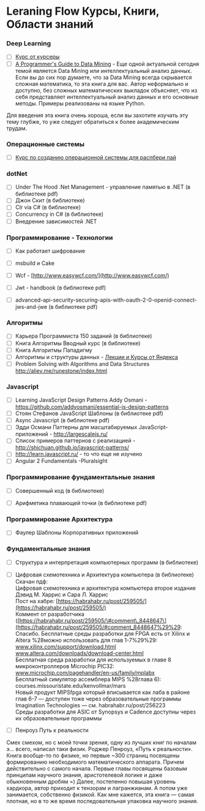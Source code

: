 # Leraning Flow Курсы, Книги, Области знаний

### Deep Learning

* [ ] [Курс от курсеры](https://www.deeplearning.ai/)
* [ ] [A Programmer's Guide to Data Mining](http://guidetodatamining.com/) - Еще одной актуальной сегодня темой является Data Mining или интеллектуальный анализ данных. Если вы до сих пор думаете, что за Data Mining всегда скрывается сложная математика, то эта книга для вас. Автор неформально и доступно, без сложных математических выкладок объясняет, что из себя представляет интеллектуальный анализ данных и его основные методы. Примеры реализованы на языке Python.

Для введения эта книга очень хороша, если вы захотите изучать эту тему глубже, то уже следует обратиться к более академическим трудам.

### Операционные системы

* [ ] [Курс по созданию операционной системы для распбери пай](https://web.stanford.edu/class/cs140e/about/)

### dotNet

* [ ] Under The Hood .Net Management - управление памятью в .NET \(в библиотеке pdf\)
* [ ] Джон Скит \(в библиотеке\)
* [ ] Clr via C\# \(в библиотеке\)
* [ ] Concurrency in C\# \(в библиотеке\)
* [ ] Внедрение зависимостей .NET

### Программирование - Технологии

* [ ] Как работает шифрование

* [ ] msbuild и Cake

* [ ] Wcf - [http://www.easywcf.com/](http://www.easywcf.com/)
* [ ] Jwt - handbook \(в библиотеке pdf\)
* [ ] advanced-api-security-securing-apis-with-oauth-2-0-openid-connect-jws-and-jwe \(в библиотеке pdf\)

### Алгоритмы

* [ ] Карьера Программиста 150 заданий \(в библиотеке\)
* [ ] Книга Алгоритмы Вводный курс \(в библиотеке\)
* [ ] Книга Алгоритмы Пападигму
* [ ] Алгоритмы и структуры данных - [Лекции и Курсы от Яндекса](https://habr.com/company/yandex/blog/208716/)
* [ ] Problem Solving with Algorithms and Data Structures http://aliev.me/runestone/index.html 

### Javascript

* [ ] Learning JavaScript Design Patterns Addy Osmani - https://github.com/addyosmani/essential-js-design-patterns
* [ ] Стоян Стефанов JavaScript Шаблоны \(в библиотеке pdf\)
* [ ] Async Javascript \(в библиотеке pdf\)
* [ ] Эдди Османи Паттерны для масштабируемых JavaScript-приложений - http://largescalejs.ru/
* [ ] Список примеров паттернов с реализацией - http://shichuan.github.io/javascript-patterns/
* [ ] http://learn.javascript.ru/ - то что еще не изучено
* [ ] Angular 2 Fundamentals -Pluralsight

### Программирование фундаментальные знания

* [ ] Совершенный код \(в библиотеке\)

* [ ] Арифметика плавающей точки \(в библиотеке pdf\)

### Программирование Архитектура

* [ ] Фаулер Шаблоны Корпоративных приложений

### Фундаментальные знания

* [ ] Структура и интерпретация компьютерных программ \(в библиотеке\)
* [ ] Цифровая схемотехника и Архитектура компьютера \(в библиотеке\)  
  Скачан пдф:  
  Цифровая схемотехника и архитектура компьютера второе издание Дэвид М. Харрис и Сара Л. Харрис  
  Пост на хабре: [https://habrahabr.ru/post/259505/](https://habrahabr.ru/post/259505/)  
  Коммент от разработчика \([https://habrahabr.ru/post/259505/\#comment\_8448647\](https://habrahabr.ru/post/259505/#comment_8448647%29%29:  
  Спасибо. Бесплатные среды разработки для FPGA есть от Xilinx и Altera %28можно использовать для глав 1-7%29%29:  
  www.xilinx.com/support/download.html  
  www.altera.com/downloads/download-center.html  
  Бесплатная среда разработки для используемых в главе 8 микроконтроллеров Microchip PIC32:  
  www.microchip.com/pagehandler/en-us/family/mplabx  
  Бесплатный симулятор ассемблера MIPS %28глава 6\):  
  courses.missouristate.edu/kenvollmar/mars  
  Новый продукт MIPSfpga который вписывается как лаба в районе глав 6-7 — доступен тоже через образовательные программы Imagination Technologies — см. habrahabr.ru/post/256223  
  Среды разработки для ASIC от Synopsys и Cadence доступны через их образовательные программы

* [ ] Пенроуз Путь к реальности

Смех смехом, но с моей точки зрения, одну из лучших книг по началам э… всего, написал таки физик. Роджер Пенроуз, «Путь к реальности». Книга вообще-то по физике, но первые ~300 страниц посвящены формированию необходимого математического аппарата. Причем действительно с самого начала. Первые главы посвящены базовым принципам научного знания, аристотелевой логике и даже обыкновенным дробям =\) Далее, постепенно повышая уровень хардкора, автор приходит к тензорам и лагранжианам. А потом уже занимается, собственно физикой. Как мне кажется, эта книга — самая плотная, но в то же время последовательная упаковка научного знания.

